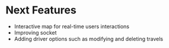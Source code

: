 # Next Features 
- Interactive map for real-time users interactions
- Improving socket
- Adding driver options such as modifying and deleting travels
